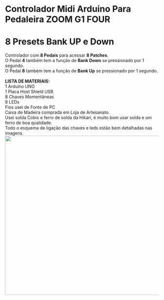 # Controlador Midi Arduino Para Pedaleira ZOOM G1 FOUR
# 8 Presets Bank UP e Down
Controlador com <b>8 Pedais</b> para acessar <b>8 Patches</b>.<br>
O Pedal <b>4</b> também tem a função de <b>Bank Down</b> se pressionado por 1 segundo.<br>
O Pedal <b>8</b> também tem a função de <b>Bank Up</b> se pressionado por 1 segundo.<br>
<br>
<b>LISTA DE MATERIAIS:</b><br>
1 Arduíno UNO<br>
1 Placa Host Shield USB<br>
8 Chaves Momentâneas<br>
8 LEDs<br>
Fios usei de Fonte de PC<br>
Caixa de Madeira comprada em Loja de Artesanato.
<br>
Usei solda Cobix e ferro de solda da Hikari, é muito bom usar solda e um ferro de boa qualidade.<br>
Todo o esquema de ligação das chaves e leds estão bem detalhadas nas imagens.
<br>
<img width=652 height=522 src="Foot%20Zoom%20G1%20Four%208%20pedais%20up%20e%20down.jpg">

